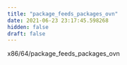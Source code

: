 ```yaml
---
title: "package_feeds_packages_ovn"
date: 2021-06-23 23:17:45.598268
hidden: false
draft: false
---
```


x86/64/package_feeds_packages_ovn


